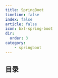 ```yaml
---
title: SpringBoot
timeline: false
index: false
article: false
icon: bxl-spring-boot
dir:
  order: 3
category:
    - springboot
---
```


## 目录


